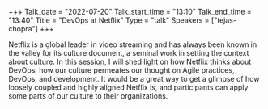 +++
Talk_date = "2022-07-20"
Talk_start_time = "13:10"
Talk_end_time = "13:40"
Title = "DevOps at Netflix"
Type = "talk"
Speakers = ["tejas-chopra"]
+++


Netflix is a global leader in video streaming and has always been known in the valley for its culture document, a seminal work in setting the context about culture.
In this session, I will shed light on how Netflix thinks about DevOps, how our culture permeates our thought on Agile practices, DevOps, and development.
It would be a great way to get a glimpse of how loosely coupled and highly aligned Netflix is, and participants can apply some parts of our culture to their organizations.
